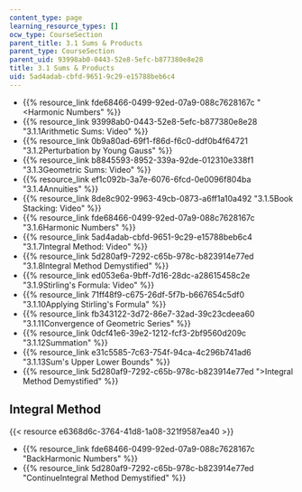```yaml
---
content_type: page
learning_resource_types: []
ocw_type: CourseSection
parent_title: 3.1 Sums & Products
parent_type: CourseSection
parent_uid: 93998ab0-0443-52e8-5efc-b877380e8e28
title: 3.1 Sums & Products
uid: 5ad4adab-cbfd-9651-9c29-e15788beb6c4
---
```


*   {{% resource_link fde68466-0499-92ed-07a9-088c7628167c "\<Harmonic Numbers" %}}
*   {{% resource_link 93998ab0-0443-52e8-5efc-b877380e8e28 "3.1.1Arithmetic Sums: Video" %}}
*   {{% resource_link 0b9a80ad-69f1-f86d-f6c0-ddf0b4f64721 "3.1.2Perturbation by Young Gauss" %}}
*   {{% resource_link b8845593-8952-339a-92de-012310e338f1 "3.1.3Geometric Sums: Video" %}}
*   {{% resource_link ef1c092b-3a7e-6076-6fcd-0e0096f804ba "3.1.4Annuities" %}}
*   {{% resource_link 8de8c902-9963-49cb-0873-a6ff1a10a492 "3.1.5Book Stacking: Video" %}}
*   {{% resource_link fde68466-0499-92ed-07a9-088c7628167c "3.1.6Harmonic Numbers" %}}
*   {{% resource_link 5ad4adab-cbfd-9651-9c29-e15788beb6c4 "3.1.7Integral Method: Video" %}}
*   {{% resource_link 5d280af9-7292-c65b-978c-b823914e77ed "3.1.8Integral Method Demystified" %}}
*   {{% resource_link ed053e6a-9bff-7d16-28dc-a28615458c2e "3.1.9Stirling's Formula: Video" %}}
*   {{% resource_link 71ff48f9-c675-26df-5f7b-b667654c5df0 "3.1.10Applying Stirling's Formula" %}}
*   {{% resource_link fb343122-3d72-86e7-32ad-39c23cdeea60 "3.1.11Convergence of Geometric Series" %}}
*   {{% resource_link 0dcf41e6-39e2-1212-fcf3-2bf9560d209c "3.1.12Summation" %}}
*   {{% resource_link e31c5585-7c63-754f-94ca-4c296b741ad6 "3.1.13Sum's Upper Lower Bounds" %}}
*   {{% resource_link 5d280af9-7292-c65b-978c-b823914e77ed "\>Integral Method Demystified" %}}

Integral Method
---------------

{{< resource e6368d6c-3764-41d8-1a08-321f9587ea40 >}}

*   {{% resource_link fde68466-0499-92ed-07a9-088c7628167c "BackHarmonic Numbers" %}}
*   {{% resource_link 5d280af9-7292-c65b-978c-b823914e77ed "ContinueIntegral Method Demystified" %}}